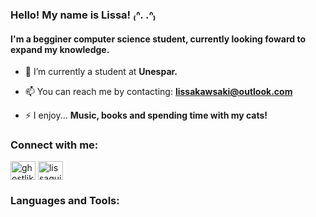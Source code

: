 ### Hello! My name is Lissa! ₍ᐢ. .ᐢ₎
#### I'm a begginer computer science student, currently looking foward to expand my knowledge.

- 🔭 I’m currently a student at **Unespar.**

- 📫 You can reach me by contacting: **lissakawsaki@outlook.com**

- ⚡ I enjoy... **Music, books and spending time with my cats!**

<h3 align="left">Connect with me:</h3>
<p align="left">
<a href="https://twitter.com/ghostlike1d" target="blank"><img align="center" src="https://img.shields.io/badge/Twitter-1DA1F2?style=for-the-badge&logo=twitter&logoColor=white" alt="ghostlike1d" height="30" width="40" /></a>
<a href="https://instagram.com/lissaguirau" target="blank"><img align="center" src="https://raw.githubusercontent.com/rahuldkjain/github-profile-readme-generator/master/src/images/icons/Social/instagram.svg" alt="lissaguirau" height="30" width="40" /></a>
</p>

<h3 align="left">Languages and Tools:</h3>
<p ![C](https://img.shields.io/badge/c-%2300599C.svg?style=for-the-badge&logo=c&logoColor=white) </a> </p>

